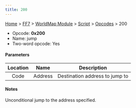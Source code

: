 ```yaml
---
title: 200
---
```


[Home](/Main%20Page.md) > [FF7](/FF7.md) > [WorldMap Module](/FF7/WorldMap%20Module.md) > [Script](/FF7/WorldMap%20Module/Script.md) > [Opcodes](/FF7/WorldMap%20Module/Script/Opcodes.md) > 200

-   Opcode: **0x200**
-   Name: jump
-   Two-word opcode: Yes

#### Parameters

| Location |  Name   |          Description           |
|:--------:|:-------:|:------------------------------:|
|   Code   | Address | Destination address to jump to |

#### Notes

Unconditional jump to the address specified.
